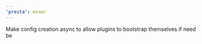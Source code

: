 ```yaml
---
'presta': minor
---
```


Make config creation async to allow plugins to bootstrap themselves if need be
